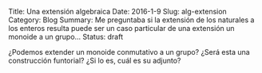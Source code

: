 Title: Una extensión algebraica
Date: 2016-1-9
Slug: alg-extension
Category: Blog
Summary: Me preguntaba si la extensión de los naturales a los enteros resulta puede ser un caso particular de una extensión un monoide a un grupo...
Status: draft

¿Podemos extender un monoide conmutativo a un grupo? ¿Será esta una construcción funtorial? ¿Si lo es, cuál es su adjunto?
